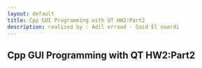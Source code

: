 ```yaml
---
layout: default
title: Cpp GUI Programming with QT HW2:Part2
description: realized by : Adil erraad - Said El ouardi
---
```


## Cpp GUI Programming with QT HW2:Part2


